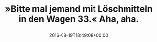 ---
retweeted: false
source: <a href="http://mvilla.it/fenix" rel="nofollow">Fenix for Android</a>
entities:
  hashtags: []
  symbols: []
  user_mentions: []
  urls: []
display_text_range:
- '0'
- '63'
favorite_count: '1'
id_str: '766708595652173824'
truncated: false
retweet_count: '0'
id: '766708595652173824'
created_at: Fri Aug 19 18:49:08 +0000 2016
favorited: false
full_text: |-
  »Bitte mal jemand mit Löschmitteln in den Wagen 33.«

  Aha, aha.
lang: de
tags:
- pesos/twitter
date: '2016-08-19T18:49:08+00:00'
src: https://twitter.com/bascht/status/766708595652173824
original_url: https://twitter.com/bascht/status/766708595652173824
type: twitter_tweet
text: |-
  »Bitte mal jemand mit Löschmitteln in den Wagen 33.«

  Aha, aha.
title: |
  »Bitte mal jemand mit Löschmitteln in den Wagen 33.«
  Aha, aha.

---